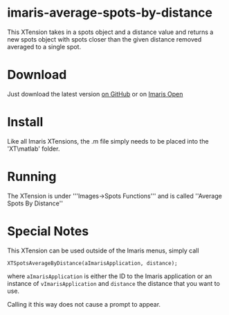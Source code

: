 # imaris-average-spots-by-distance

This XTension takes in a spots object and a distance value and returns a new spots object with spots closer than the given distance removed averaged to a single spot.

# Download

Just download the latest version [on GitHub](releases/tag/v1.0) or on [Imaris Open](test)

# Install

Like all Imaris XTensions, the .m file simply needs to be placed into the 'XT\matlab' folder.

# Running

The XTension is under '''Images->Spots Functions''' and is called ''Average Spots By Distance'' 

# Special Notes

This XTension can be used outside of the Imaris menus, simply call
```
XTSpotsAverageByDistance(aImarisApplication, distance);
```
where `aImarisApplication` is either the ID to the Imaris application or an instance of `vImarisApplication`
and `distance` the distance that you want to use. 

Calling it this way does not cause a prompt to appear.
